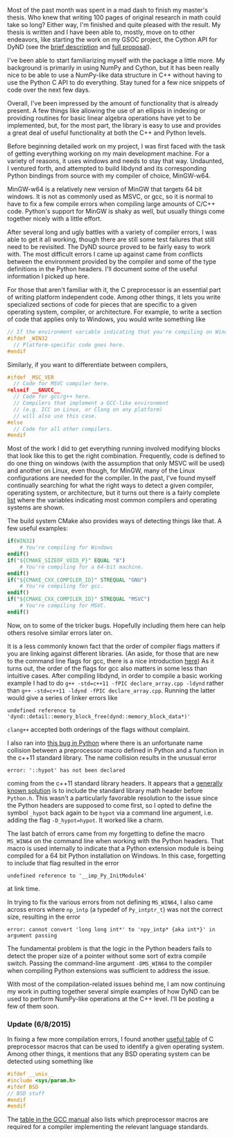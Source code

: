<!-- 
.. title: First Impressions And Overcoming Compilation Errors
.. slug: first-impressions-and-overcoming-compilation-errors
.. date: 2015-05-21 22:23:11 UTC-06:00
.. tags: 
.. category: DyND 
.. link: 
.. description: 
.. type: text
-->

Most of the past month was spent in a mad dash to finish my master's thesis.
Who knew that writing 100 pages of original research in math could take so long?
Either way, I'm finished and quite pleased with the result.
My thesis is written and I have been able to, mostly, move on to other endeavors, like starting the work on my GSOC project, the Cython API for DyND (see the [brief description](https://www.google-melange.com/gsoc/project/details/google/gsoc2015/iandh/5707702298738688) and [full proposal](https://github.com/numfocus/gsoc/blob/master/2015/proposals/ian-henriksen.md)).

I've been able to start familiarizing myself with the package a little more.
My background is primarily in using NumPy and Cython, but it has been really nice to be able to use a NumPy-like data structure in C++ without having to use the Python C API to do everything.
Stay tuned for a few nice snippets of code over the next few days.

Overall, I've been impressed by the amount of functionality that is already present.
A few things like allowing the use of an ellipsis in indexing or providing routines for basic linear algebra operations have yet to be implemented, but, for the most part, the library is easy to use and provides a great deal of useful functionality at both the C++ and Python levels.

Before beginning detailed work on my project, I was first faced with the task of getting everything working on my main development machine.
For a variety of reasons, it uses windows and needs to stay that way.
Undaunted, I ventured forth, and attempted to build libdynd and its corresponding Python bindings from source with my compiler of choice, MinGW-w64.

MinGW-w64 is a relatively new version of MinGW that targets 64 bit windows.
It is not as commonly used as MSVC, or gcc, so it is normal to have to fix a few compile errors when compiling large amounts of C/C++ code.
Python's support for MinGW is shaky as well, but usually things come together nicely with a little effort.

After several long and ugly battles with a variety of compiler errors, I was able to get it all working, though there are still some test failures that still need to be revisited.
The DyND source proved to be fairly easy to work with.
The most difficult errors I came up against came from conflicts between the environment provided by the compiler and some of the type definitions in the Python headers.
I'll document some of the useful information I picked up here.

For those that aren't familiar with it, the C preprocessor is an essential part of writing platform independent code.
Among other things, it lets you write specialized sections of code for pieces that are specific to a given operating system, compiler, or architecture.
For example, to write a section of code that applies only to Windows, you would write something like

```C++
// If the environment variable indicating that you're compiling on Windows is defined
#ifdef _WIN32
  // Platform-specific code goes here.
#endif
```
Similarly, if you want to differentiate between compilers,
```C++
#ifdef _MSC_VER
  // Code for MSVC compiler here.
#elseif __GNUCC__
  // Code for gcc/g++ here.
  // Compilers that implement a GCC-like environment
  // (e.g. ICC on Linux, or Clang on any platform)
  // will also use this case.
#else
  // Code for all other compilers.
#endif
```
Most of the work I did to get everything running involved modifying blocks that look like this to get the right combination.
Frequently, code is defined to do one thing on windows (with the assumption that only MSVC will be used) and another on Linux, even though, for MinGW, many of the Linux configurations are needed for the compiler.
In the past, I've found myself continually searching for what the right ways to detect a given compiler, operating system, or architecture, but it turns out there is a fairly complete [list](http://sourceforge.net/p/predef/wiki/Home/) where the variables indicating most common compilers and operating systems are shown.

The build system CMake also provides ways of detecting things like that.
A few useful examples:

```cmake
if(WIN32)
    # You're compiling for Windows
endif()
if("${CMAKE_SIZEOF_VOID_P}" EQUAL "8")
    # You're compiling for a 64-bit machine.
endif()
if("${CMAKE_CXX_COMPILER_ID}" STREQUAL "GNU")
    # You're compiling for gcc.
endif()
if("${CMAKE_CXX_COMPILER_ID}" STREQUAL "MSVC")
    # You're compiling for MSVC.
endif()
```

Now, on to some of the tricker bugs.
Hopefully including them here can help others resolve similar errors later on.

It is a less commonly known fact that the order of compiler flags matters if you are linking against different libraries.
(An aside, for those that are new to the command line flags for gcc, there is a nice introduction [here](http://www.rapidtables.com/code/linux/gcc.htm))
As it turns out, the order of the flags for gcc also matters in some less than intuitive cases.
After compiling libdynd, in order to compile a basic working example I had to do `g++ -std=c++11 -fPIC declare_array.cpp -ldynd` rather than `g++ -std=c++11 -ldynd -fPIC declare_array.cpp`.
Running the latter would give a series of linker errors like
```
undefined reference to 'dynd::detail::memory_block_free(dynd::memory_block_data*)'
```
`clang++` accepted both orderings of the flags without complaint.

I also ran into [this bug in Python](http://bugs.python.org/issue11566) where there is an unfortunate name collision between a preprocessor macro defined in Python and a function in the c++11 standard library.
The name collision results in the unusual error
```
error: '::hypot' has not been declared
```
coming from the c++11 standard library headers.
It appears that a [generally known solution](http://stackoverflow.com/a/12124708/1935144) is to include the standard library math header before `Python.h`.
This wasn't a particularly favorable resolution to the issue since the Python headers are supposed to come first, so I opted to define the symbol `_hypot` back again to be `hypot` via a command line argument, i.e. adding the flag `-D_hypot=hypot`.
It worked like a charm.

The last batch of errors came from my forgetting to define the macro `MS_WIN64` on the command line when working with the Python headers.
That macro is used internally to indicate that a Python extension module is being compiled for a 64 bit Python installation on Windows.
In this case, forgetting to include that flag resulted in the error
```
undefined reference to '__imp_Py_InitModule4'
```
at link time.

In trying to fix the various errors from not defining `MS_WIN64`, I also came across errors where `np_intp` (a typedef of `Py_intptr_t`) was not the correct size, resulting in the error
```
error: cannot convert 'long long int*' to 'npy_intp* {aka int*}' in argument passing
```
The fundamental problem is that the logic in the Python headers fails to detect the proper size of a pointer without some sort of extra compile switch.
Passing the command-line argument `-DMS_WIN64` to the compiler when compiling Python extensions was sufficient to address the issue.

With most of the compilation-related issues behind me, I am now continuing my work in putting together several simple examples of how DyND can be used to perform NumPy-like operations at the C++ level.
I'll be posting a few of them soon.

### Update (6/8/2015)
In fixing a few more compilation errors, I found another [useful table](http://nadeausoftware.com/articles/2012/01/c_c_tip_how_use_compiler_predefined_macros_detect_operating_system) of C preprocessor macros that can be used to identify a given operating system.
Among other things, it mentions that any BSD operating system can be detected using something like
```C++
#ifdef __unix__
#include <sys/param.h>
#ifdef BSD
// BSD stuff
#endif
#endif
```
The [table in the GCC manual](https://gcc.gnu.org/onlinedocs/cpp/Standard-Predefined-Macros.html#Standard-Predefined-Macros) also lists which preprocessor macros are required for a compiler implementing the relevant language standards.
